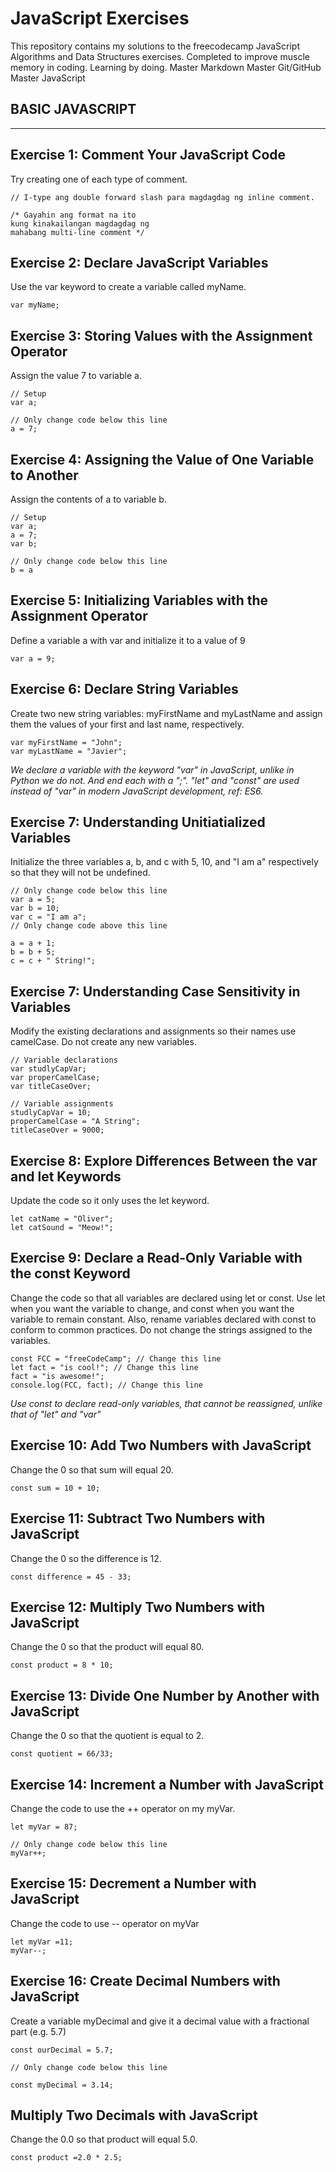# JavaScript Exercises

This repository contains my solutions to the freecodecamp JavaScript Algorithms and Data Structures exercises. 
Completed to improve muscle memory in coding. Learning by doing. 
Master Markdown
Master Git/GitHub
Master JavaScript

## BASIC JAVASCRIPT
---
## Exercise 1: Comment Your JavaScript Code
Try creating one of each type of comment.

```
// I-type ang double forward slash para magdagdag ng inline comment.

/* Gayahin ang format na ito 
kung kinakailangan magdagdag ng
mahabang multi-line comment */
```
## Exercise 2: Declare JavaScript Variables
Use the var keyword to create a variable called myName.

```
var myName;
```

## Exercise 3: Storing Values with the Assignment Operator
Assign the value 7 to variable a.

```
// Setup
var a;

// Only change code below this line
a = 7;
```

## Exercise 4: Assigning the Value of One Variable to Another
Assign the contents of a to variable b.

```
// Setup
var a;
a = 7;
var b;

// Only change code below this line
b = a
```

## Exercise 5: Initializing Variables with the Assignment Operator
Define a variable a with var and initialize it to a value of 9

```
var a = 9;
```

## Exercise 6: Declare String Variables
Create two new string variables: myFirstName and myLastName and assign them the values of your first and last name, respectively.

```
var myFirstName = "John";
var myLastName = "Javier";
```
*We declare a variable with the keyword "var" in JavaScript, unlike in Python we do not. And end each with a ";". "let" and "const" are used instead of "var" in modern JavaScript development, ref: ES6.*

## Exercise 7: Understanding Unitiatialized Variables
Initialize the three variables a, b, and c with 5, 10, and "I am a" respectively so that they will not be undefined.

```
// Only change code below this line
var a = 5;
var b = 10;
var c = "I am a";
// Only change code above this line

a = a + 1;
b = b + 5;
c = c + " String!";
```


## Exercise 7: Understanding Case Sensitivity in Variables
Modify the existing declarations and assignments so their names use camelCase. Do not create any new variables.

```
// Variable declarations
var studlyCapVar;
var properCamelCase;
var titleCaseOver;

// Variable assignments
studlyCapVar = 10;
properCamelCase = "A String";
titleCaseOver = 9000;
```

## Exercise 8: Explore Differences Between the var and let Keywords
Update the code so it only uses the let keyword.

```
let catName = "Oliver";
let catSound = "Meow!";
```

## Exercise 9: Declare a Read-Only Variable with the const Keyword
Change the code so that all variables are declared using let or const. Use let when you want the variable to change, and const when you want the variable to remain constant. Also, rename variables declared with const to conform to common practices. Do not change the strings assigned to the variables.

```
const FCC = "freeCodeCamp"; // Change this line
let fact = "is cool!"; // Change this line
fact = "is awesome!";
console.log(FCC, fact); // Change this line
```

*Use const to declare read-only variables, that cannot be reassigned, unlike that of "let" and "var"* 

## Exercise 10: Add Two Numbers with JavaScript
Change the 0 so that sum will equal 20. 

```
const sum = 10 + 10;
```

## Exercise 11: Subtract Two Numbers with JavaScript
Change the 0 so the difference is 12.

```
const difference = 45 - 33;
```

## Exercise 12: Multiply Two Numbers with JavaScript
Change the 0 so that the product will equal 80. 

```
const product = 8 * 10;
```


## Exercise 13: Divide One Number by Another with JavaScript
Change the 0 so that the quotient is equal to 2. 

```
const quotient = 66/33;
```

## Exercise 14: Increment a Number with JavaScript
Change the code to use the ++ operator on my myVar. 

```
let myVar = 87;

// Only change code below this line
myVar++;
```

## Exercise 15: Decrement a Number with JavaScript
Change the code to use -- operator on myVar

```
let myVar =11;
myVar--;
```

## Exercise 16: Create Decimal Numbers with JavaScript
Create a variable myDecimal and give it a decimal value with a fractional part (e.g. 5.7)

```
const ourDecimal = 5.7;

// Only change code below this line

const myDecimal = 3.14;
```

## Multiply Two Decimals with JavaScript
Change the 0.0 so that product will equal 5.0.

```
const product =2.0 * 2.5;
```








